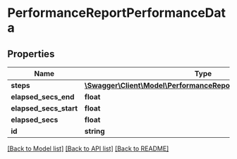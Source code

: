 # PerformanceReportPerformanceData

## Properties
Name | Type | Description | Notes
------------ | ------------- | ------------- | -------------
**steps** | [**\Swagger\Client\Model\PerformanceReportPerformanceDataSteps[]**](PerformanceReportPerformanceDataSteps.md) |  | 
**elapsed_secs_end** | **float** |  | 
**elapsed_secs_start** | **float** |  | 
**elapsed_secs** | **float** |  | 
**id** | **string** |  | 

[[Back to Model list]](../README.md#documentation-for-models) [[Back to API list]](../README.md#documentation-for-api-endpoints) [[Back to README]](../README.md)


